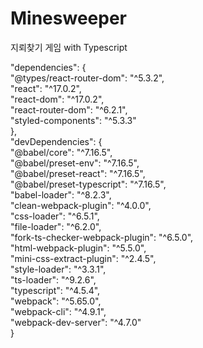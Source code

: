 # Minesweeper  
지뢰찾기 게임 with Typescript  

"dependencies": {  
    "@types/react-router-dom": "^5.3.2",  
    "react": "^17.0.2",  
    "react-dom": "^17.0.2",  
    "react-router-dom": "^6.2.1",  
    "styled-components": "^5.3.3"  
  },  
  "devDependencies": {  
    "@babel/core": "^7.16.5",  
    "@babel/preset-env": "^7.16.5",  
    "@babel/preset-react": "^7.16.5",  
    "@babel/preset-typescript": "^7.16.5",  
    "babel-loader": "^8.2.3",  
    "clean-webpack-plugin": "^4.0.0",  
    "css-loader": "^6.5.1",  
    "file-loader": "^6.2.0",  
    "fork-ts-checker-webpack-plugin": "^6.5.0",  
    "html-webpack-plugin": "^5.5.0",  
    "mini-css-extract-plugin": "^2.4.5",  
    "style-loader": "^3.3.1",  
    "ts-loader": "^9.2.6",  
    "typescript": "^4.5.4",  
    "webpack": "^5.65.0",  
    "webpack-cli": "^4.9.1",  
    "webpack-dev-server": "^4.7.0"  
  }
